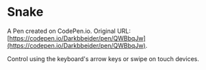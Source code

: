 # Snake

A Pen created on CodePen.io. Original URL: [https://codepen.io/Darkbbeider/pen/QWBbqJw](https://codepen.io/Darkbbeider/pen/QWBbqJw).

Control using the keyboard's arrow keys or swipe on touch devices.